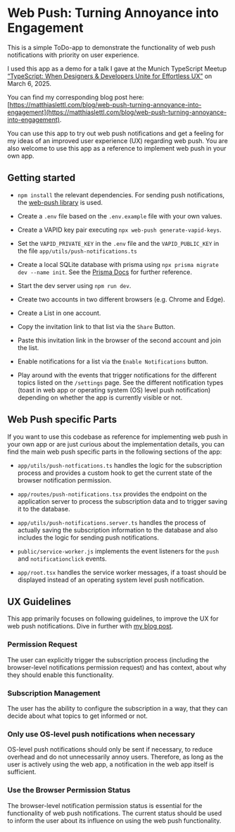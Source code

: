 # Web Push: Turning Annoyance into Engagement

This is a simple ToDo-app to demonstrate the functionality of web push notifications with priority on user experience.

I used this app as a demo for a talk I gave at the Munich TypeScript Meetup [“TypeScript: When Designers & Developers Unite for Effortless UX”](https://www.meetup.com/munich-typescript-meetup/events/305997067/) on March 6, 2025.

You can find my corresponding blog post here: [https://matthiaslettl.com/blog/web-push-turning-annoyance-into-engagement](https://matthiaslettl.com/blog/web-push-turning-annoyance-into-engagement).

You can use this app to try out web push notifications and get a feeling for my ideas of an improved user experience (UX) regarding web push. You are also welcome to use this app as a reference to implement web push in your own app.

## Getting started

- `npm install` the relevant dependencies. For sending push notifications, the [web-push library](https://github.com/web-push-libs/web-push) is used.

- Create a `.env` file based on the `.env.example` file with your own values.

- Create a VAPID key pair executing `npx web-push generate-vapid-keys`.

- Set the `VAPID_PRIVATE_KEY` in the `.env` file and the `VAPID_PUBLIC_KEY` in the file `app/utils/push-notifications.ts`

- Create a local SQLite database with prisma using `npx prisma migrate dev --name init`. See the [Prisma Docs](https://www.prisma.io/docs/getting-started/quickstart-sqlite#3-run-a-migration-to-create-your-database-tables-with-prisma-migrate) for further reference.

- Start the dev server using `npm run dev`.

- Create two accounts in two different browsers (e.g. Chrome and Edge).

- Create a List in one account.

- Copy the invitation link to that list via the `Share` Button.

- Paste this invitation link in the browser of the second account and join the list.

- Enable notifications for a list via the `Enable Notifications` button.

- Play around with the events that trigger notifications for the different topics listed on the `/settings` page. See the different notification types (toast in web app or operating system (OS) level push notification) depending on whether the app is currently visible or not.

## Web Push specific Parts

If you want to use this codebase as reference for implementing web push in your own app or are just curious about the implementation details, you can find the main web push specific parts in the following sections of the app:

- `app/utils/push-notfications.ts` handles the logic for the subscription process and provides a custom hook to get the current state of the browser notification permission.

- `app/routes/push-notifications.tsx` provides the endpoint on the application server to process the subscription data and to trigger saving it to the database.

- `app/utils/push-notifications.server.ts` handles the process of actually saving the subscription information to the database and also includes the logic for sending push notifications.

- `public/service-worker.js` implements the event listeners for the `push` and `notificationclick` events.

- `app/root.tsx` handles the service worker messages, if a toast should be displayed instead of an operating system level push notification.

## UX Guidelines

This app primarily focuses on following guidelines, to improve the UX for web push notifications. Dive in further with [my blog post](https://matthiaslettl.com/blog/web-push-turning-annoyance-into-engagement).

### Permission Request

The user can explicitly trigger the subscription process (including the browser-level notifications permission request) and has context, about why they should enable this functionality.

### Subscription Management

The user has the ability to configure the subscription in a way, that they can decide about what topics to get informed or not.

### Only use OS-level push notifications when necessary

OS-level push notifications should only be sent if necessary, to reduce overhead and do not unnecessarily annoy users. Therefore, as long as the user is actively using the web app, a notification in the web app itself is sufficient.

### Use the Browser Permission Status

The browser-level notification permission status is essential for the functionality of web push notifications. The current status should be used to inform the user about its influence on using the web push functionality.

